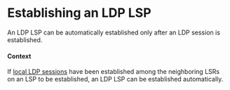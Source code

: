 Establishing an LDP LSP
=======================

An LDP LSP can be automatically established only after an LDP session is established.

#### Context

If [local LDP sessions](dc_vrp_ldp-p2p_cfg_0003.html) have been established among the neighboring LSRs on an LSP to be established, an LDP LSP can be established automatically.